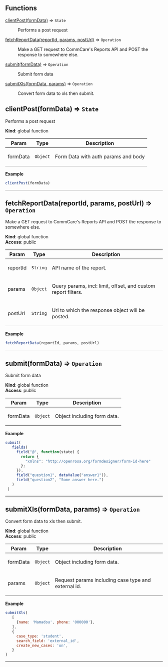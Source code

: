 ## Functions

<dl>
<dt><a href="#clientPost">clientPost(formData)</a> ⇒ <code>State</code></dt>
<dd><p>Performs a post request</p>
</dd>
<dt><a href="#fetchReportData">fetchReportData(reportId, params, postUrl)</a> ⇒ <code>Operation</code></dt>
<dd><p>Make a GET request to CommCare&#39;s Reports API
and POST the response to somewhere else.</p>
</dd>
<dt><a href="#submit">submit(formData)</a> ⇒ <code>Operation</code></dt>
<dd><p>Submit form data</p>
</dd>
<dt><a href="#submitXls">submitXls(formData, params)</a> ⇒ <code>Operation</code></dt>
<dd><p>Convert form data to xls then submit.</p>
</dd>
</dl>

<a name="clientPost"></a>

## clientPost(formData) ⇒ <code>State</code>
Performs a post request

**Kind**: global function  
<table>
  <thead>
    <tr>
      <th>Param</th><th>Type</th><th>Description</th>
    </tr>
  </thead>
  <tbody>
<tr>
    <td>formData</td><td><code>Object</code></td><td><p>Form Data with auth params and body</p>
</td>
    </tr>  </tbody>
</table>

**Example**  
```js
clientPost(formData)
```

* * *

<a name="fetchReportData"></a>

## fetchReportData(reportId, params, postUrl) ⇒ <code>Operation</code>
Make a GET request to CommCare's Reports API
and POST the response to somewhere else.

**Kind**: global function  
**Access**: public  
<table>
  <thead>
    <tr>
      <th>Param</th><th>Type</th><th>Description</th>
    </tr>
  </thead>
  <tbody>
<tr>
    <td>reportId</td><td><code>String</code></td><td><p>API name of the report.</p>
</td>
    </tr><tr>
    <td>params</td><td><code>Object</code></td><td><p>Query params, incl: limit, offset, and custom report filters.</p>
</td>
    </tr><tr>
    <td>postUrl</td><td><code>String</code></td><td><p>Url to which the response object will be posted.</p>
</td>
    </tr>  </tbody>
</table>

**Example**  
```js
fetchReportData(reportId, params, postUrl)
```

* * *

<a name="submit"></a>

## submit(formData) ⇒ <code>Operation</code>
Submit form data

**Kind**: global function  
**Access**: public  
<table>
  <thead>
    <tr>
      <th>Param</th><th>Type</th><th>Description</th>
    </tr>
  </thead>
  <tbody>
<tr>
    <td>formData</td><td><code>Object</code></td><td><p>Object including form data.</p>
</td>
    </tr>  </tbody>
</table>

**Example**  
```js
submit(
   fields(
     field("@", function(state) {
       return {
         "xmlns": "http://openrosa.org/formdesigner/form-id-here"
       };
     }),
     field("question1", dataValue("answer1")),
     field("question2", "Some answer here.")
   )
 )
```

* * *

<a name="submitXls"></a>

## submitXls(formData, params) ⇒ <code>Operation</code>
Convert form data to xls then submit.

**Kind**: global function  
**Access**: public  
<table>
  <thead>
    <tr>
      <th>Param</th><th>Type</th><th>Description</th>
    </tr>
  </thead>
  <tbody>
<tr>
    <td>formData</td><td><code>Object</code></td><td><p>Object including form data.</p>
</td>
    </tr><tr>
    <td>params</td><td><code>Object</code></td><td><p>Request params including case type and external id.</p>
</td>
    </tr>  </tbody>
</table>

**Example**  
```js
submitXls(
   [
     {name: 'Mamadou', phone: '000000'},
   ],
   {
     case_type: 'student',
     search_field: 'external_id',
     create_new_cases: 'on',
   }
)
```

* * *

